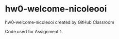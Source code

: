 # hw0-welcome-nicoleooi
hw0-welcome-nicoleooi created by GitHub Classroom


Code used for Assignment 1.
